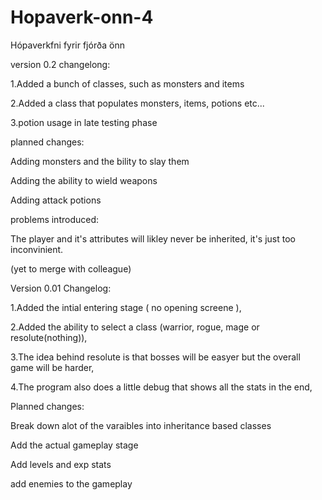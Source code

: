 # Hopaverk-onn-4
Hópaverkfni fyrir fjórða önn


version 0.2
changelong:

1.Added a bunch of classes, such as monsters and items

2.Added a class that populates monsters, items, potions etc...

3.potion usage in late testing phase


planned changes:

Adding monsters and the bility to slay them

Adding the ability to wield weapons

Adding attack potions


problems introduced:

The player and it's attributes will likley never be inherited, it's just too inconvinient.

(yet to merge with colleague)


Version 0.01
Changelog:

1.Added the intial entering stage ( no opening screene ),

2.Added the ability to select a class (warrior, rogue, mage or resolute(nothing)),

3.The idea behind resolute is that bosses will be easyer but the overall game will be harder,

4.The program also does a little debug that shows all the stats in the end,


Planned changes:

Break down alot of the varaibles into inheritance based classes

Add the actual gameplay stage

Add levels and exp stats

add enemies to the gameplay
